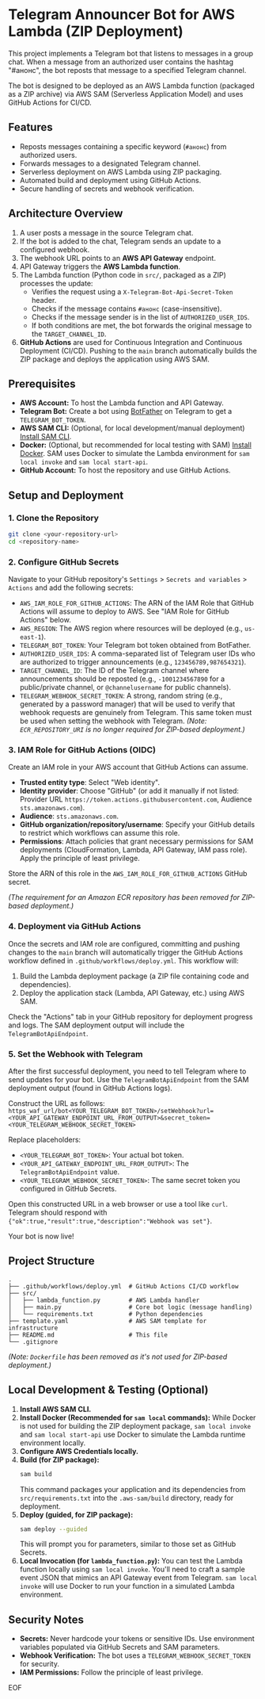 # Telegram Announcer Bot for AWS Lambda (ZIP Deployment)

This project implements a Telegram bot that listens to messages in a group chat. When a message from an authorized user contains the hashtag "#анонс", the bot reposts that message to a specified Telegram channel.

The bot is designed to be deployed as an AWS Lambda function (packaged as a ZIP archive) via AWS SAM (Serverless Application Model) and uses GitHub Actions for CI/CD.

## Features

*   Reposts messages containing a specific keyword (`#анонс`) from authorized users.
*   Forwards messages to a designated Telegram channel.
*   Serverless deployment on AWS Lambda using ZIP packaging.
*   Automated build and deployment using GitHub Actions.
*   Secure handling of secrets and webhook verification.

## Architecture Overview

1.  A user posts a message in the source Telegram chat.
2.  If the bot is added to the chat, Telegram sends an update to a configured webhook.
3.  The webhook URL points to an **AWS API Gateway** endpoint.
4.  API Gateway triggers the **AWS Lambda function**.
5.  The Lambda function (Python code in `src/`, packaged as a ZIP) processes the update:
    *   Verifies the request using a `X-Telegram-Bot-Api-Secret-Token` header.
    *   Checks if the message contains `#анонс` (case-insensitive).
    *   Checks if the message sender is in the list of `AUTHORIZED_USER_IDS`.
    *   If both conditions are met, the bot forwards the original message to the `TARGET_CHANNEL_ID`.
6.  **GitHub Actions** are used for Continuous Integration and Continuous Deployment (CI/CD). Pushing to the `main` branch automatically builds the ZIP package and deploys the application using AWS SAM.

## Prerequisites

*   **AWS Account:** To host the Lambda function and API Gateway.
*   **Telegram Bot:** Create a bot using [BotFather](https://core.telegram.org/bots#botfather) on Telegram to get a `TELEGRAM_BOT_TOKEN`.
*   **AWS SAM CLI:** (Optional, for local development/manual deployment) [Install SAM CLI](https://docs.aws.amazon.com/serverless-application-model/latest/developerguide/serverless-sam-cli-install.html).
*   **Docker:** (Optional, but recommended for local testing with SAM) [Install Docker](https://docs.docker.com/get-docker/). SAM uses Docker to simulate the Lambda environment for `sam local invoke` and `sam local start-api`.
*   **GitHub Account:** To host the repository and use GitHub Actions.

## Setup and Deployment

### 1. Clone the Repository

```bash
git clone <your-repository-url>
cd <repository-name>
```

### 2. Configure GitHub Secrets

Navigate to your GitHub repository's `Settings` > `Secrets and variables` > `Actions` and add the following secrets:

*   `AWS_IAM_ROLE_FOR_GITHUB_ACTIONS`: The ARN of the IAM Role that GitHub Actions will assume to deploy to AWS. See "IAM Role for GitHub Actions" below.
*   `AWS_REGION`: The AWS region where resources will be deployed (e.g., `us-east-1`).
*   `TELEGRAM_BOT_TOKEN`: Your Telegram bot token obtained from BotFather.
*   `AUTHORIZED_USER_IDS`: A comma-separated list of Telegram user IDs who are authorized to trigger announcements (e.g., `123456789,987654321`).
*   `TARGET_CHANNEL_ID`: The ID of the Telegram channel where announcements should be reposted (e.g., `-1001234567890` for a public/private channel, or `@channelusername` for public channels).
*   `TELEGRAM_WEBHOOK_SECRET_TOKEN`: A strong, random string (e.g., generated by a password manager) that will be used to verify that webhook requests are genuinely from Telegram. This same token must be used when setting the webhook with Telegram.
    *(Note: `ECR_REPOSITORY_URI` is no longer required for ZIP-based deployment.)*

### 3. IAM Role for GitHub Actions (OIDC)

Create an IAM role in your AWS account that GitHub Actions can assume.
*   **Trusted entity type**: Select "Web identity".
*   **Identity provider**: Choose "GitHub" (or add it manually if not listed: Provider URL `https://token.actions.githubusercontent.com`, Audience `sts.amazonaws.com`).
*   **Audience**: `sts.amazonaws.com`.
*   **GitHub organization/repository/username**: Specify your GitHub details to restrict which workflows can assume this role.
*   **Permissions**: Attach policies that grant necessary permissions for SAM deployments (CloudFormation, Lambda, API Gateway, IAM pass role). Apply the principle of least privilege.

Store the ARN of this role in the `AWS_IAM_ROLE_FOR_GITHUB_ACTIONS` GitHub secret.

*(The requirement for an Amazon ECR repository has been removed for ZIP-based deployment.)*

### 4. Deployment via GitHub Actions

Once the secrets and IAM role are configured, committing and pushing changes to the `main` branch will automatically trigger the GitHub Actions workflow defined in `.github/workflows/deploy.yml`. This workflow will:
1.  Build the Lambda deployment package (a ZIP file containing code and dependencies).
2.  Deploy the application stack (Lambda, API Gateway, etc.) using AWS SAM.

Check the "Actions" tab in your GitHub repository for deployment progress and logs. The SAM deployment output will include the `TelegramBotApiEndpoint`.

### 5. Set the Webhook with Telegram

After the first successful deployment, you need to tell Telegram where to send updates for your bot. Use the `TelegramBotApiEndpoint` from the SAM deployment output (found in GitHub Actions logs).

Construct the URL as follows:
`https_waf_url/bot<YOUR_TELEGRAM_BOT_TOKEN>/setWebhook?url=<YOUR_API_GATEWAY_ENDPOINT_URL_FROM_OUTPUT>&secret_token=<YOUR_TELEGRAM_WEBHOOK_SECRET_TOKEN>`

Replace placeholders:
*   `<YOUR_TELEGRAM_BOT_TOKEN>`: Your actual bot token.
*   `<YOUR_API_GATEWAY_ENDPOINT_URL_FROM_OUTPUT>`: The `TelegramBotApiEndpoint` value.
*   `<YOUR_TELEGRAM_WEBHOOK_SECRET_TOKEN>`: The same secret token you configured in GitHub Secrets.

Open this constructed URL in a web browser or use a tool like `curl`. Telegram should respond with `{"ok":true,"result":true,"description":"Webhook was set"}`.

Your bot is now live!

## Project Structure

```
.
├── .github/workflows/deploy.yml  # GitHub Actions CI/CD workflow
├── src/
│   ├── lambda_function.py        # AWS Lambda handler
│   ├── main.py                   # Core bot logic (message handling)
│   └── requirements.txt          # Python dependencies
├── template.yaml                 # AWS SAM template for infrastructure
├── README.md                     # This file
└── .gitignore
```
*(Note: `Dockerfile` has been removed as it's not used for ZIP-based deployment.)*

## Local Development & Testing (Optional)

1.  **Install AWS SAM CLI.**
2.  **Install Docker (Recommended for `sam local` commands):** While Docker is not used for building the ZIP deployment package, `sam local invoke` and `sam local start-api` use Docker to simulate the Lambda runtime environment locally.
3.  **Configure AWS Credentials locally.**
4.  **Build (for ZIP package):**
    ```bash
    sam build
    ```
    This command packages your application and its dependencies from `src/requirements.txt` into the `.aws-sam/build` directory, ready for deployment.
5.  **Deploy (guided, for ZIP package):**
    ```bash
    sam deploy --guided
    ```
    This will prompt you for parameters, similar to those set as GitHub Secrets.
6.  **Local Invocation (for `lambda_function.py`):**
    You can test the Lambda function locally using `sam local invoke`. You'll need to craft a sample event JSON that mimics an API Gateway event from Telegram. `sam local invoke` will use Docker to run your function in a simulated Lambda environment.

## Security Notes

*   **Secrets:** Never hardcode your tokens or sensitive IDs. Use environment variables populated via GitHub Secrets and SAM parameters.
*   **Webhook Verification:** The bot uses a `TELEGRAM_WEBHOOK_SECRET_TOKEN` for security.
*   **IAM Permissions:** Follow the principle of least privilege.

EOF
